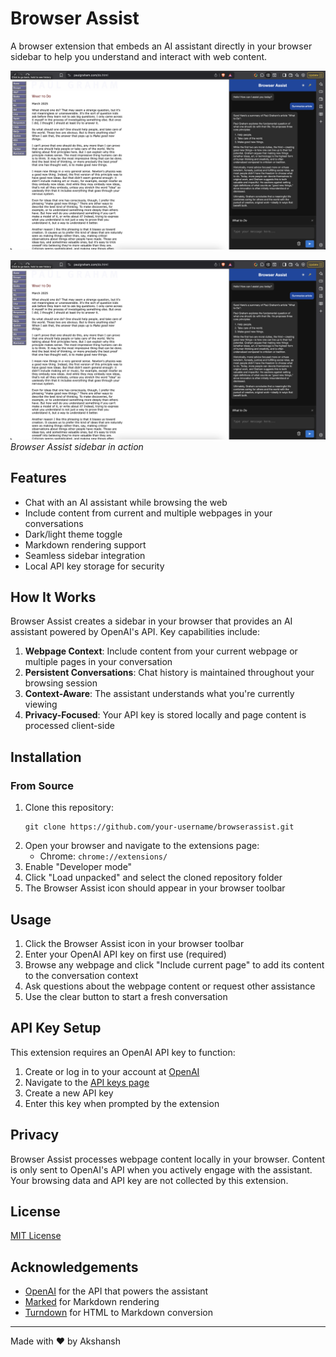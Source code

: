 # Browser Assist

A browser extension that embeds an AI assistant directly in your browser sidebar to help you understand and interact with web content.

<p align="center">
  <img src="images/BrowserAssist.png" alt="Browser Assist Logo" />
</p>

![Browser Assist Demo](images/BrowserAssist.png)
*Browser Assist sidebar in action*

## Features

- Chat with an AI assistant while browsing the web
- Include content from current and multiple webpages in your conversations
- Dark/light theme toggle
- Markdown rendering support
- Seamless sidebar integration
- Local API key storage for security

## How It Works

Browser Assist creates a sidebar in your browser that provides an AI assistant powered by OpenAI's API. Key capabilities include:

1. **Webpage Context**: Include content from your current webpage or multiple pages in your conversation
2. **Persistent Conversations**: Chat history is maintained throughout your browsing session
3. **Context-Aware**: The assistant understands what you're currently viewing
4. **Privacy-Focused**: Your API key is stored locally and page content is processed client-side

## Installation

### From Source

1. Clone this repository:
   ```
   git clone https://github.com/your-username/browserassist.git
   ```
2. Open your browser and navigate to the extensions page:
   - Chrome: `chrome://extensions/`
3. Enable "Developer mode"
4. Click "Load unpacked" and select the cloned repository folder
5. The Browser Assist icon should appear in your browser toolbar

## Usage

1. Click the Browser Assist icon in your browser toolbar
2. Enter your OpenAI API key on first use (required)
3. Browse any webpage and click "Include current page" to add its content to the conversation context
4. Ask questions about the webpage content or request other assistance
5. Use the clear button to start a fresh conversation

## API Key Setup

This extension requires an OpenAI API key to function:

1. Create or log in to your account at [OpenAI](https://openai.com/)
2. Navigate to the [API keys page](https://platform.openai.com/account/api-keys)
3. Create a new API key
4. Enter this key when prompted by the extension

## Privacy

Browser Assist processes webpage content locally in your browser. Content is only sent to OpenAI's API when you actively engage with the assistant. Your browsing data and API key are not collected by this extension.

## License

[MIT License](LICENSE)

## Acknowledgements

- [OpenAI](https://openai.com/) for the API that powers the assistant
- [Marked](https://marked.js.org/) for Markdown rendering
- [Turndown](https://github.com/mixmark-io/turndown) for HTML to Markdown conversion

---

Made with ❤️ by Akshansh